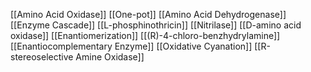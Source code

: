 [[Amino Acid Oxidase]]
[[One-pot]]
[[Amino Acid Dehydrogenase]]
[[Enzyme Cascade]]
[[L-phosphinothricin]]
[[Nitrilase]]
[[D-amino acid oxidase]]
[[Enantiomerization]]
[[(R)-4-chloro-benzhydrylamine]]
[[Enantiocomplementary Enzyme]]
[[Oxidative Cyanation]]
[[R-stereoselective Amine Oxidase]]
